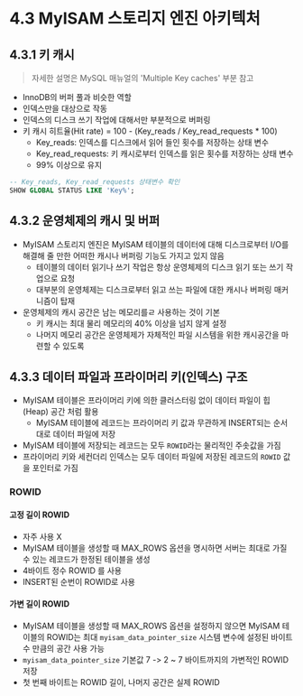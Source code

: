# 4.3 MyISAM 스토리지 엔진 아키텍처

## 4.3.1 키 캐시

> 자세한 설명은 MySQL 매뉴얼의 'Multiple Key caches' 부분 참고

- InnoDB의 버퍼 풀과 비슷한 역할
- 인덱스만을 대상으로 작동
- 인덱스의 디스크 쓰기 작업에 대해서만 부분적으로 버퍼링
- 키 캐시 히트율(Hit rate) = 100 - (Key_reads / Key_read_requests * 100)
  - Key_reads: 인덱스를 디스크에서 읽어 들인 횟수를 저장하는 상태 변수
  - Key_read_requests: 키 캐시로부터 인덱스를 읽은 횟수를 저장하는 상태 변수
  - 99% 이상으로 유지

```sql
-- Key_reads, Key_read_requests 상태변수 확인
SHOW GLOBAL STATUS LIKE 'Key%';
```

## 4.3.2 운영체제의 캐시 및 버퍼

- MyISAM 스토리지 엔진은 MyISAM 테이블의 데이터에 대해 디스크로부터 I/O를 해결해 줄 만한 어떠한 캐시나 버퍼링 기능도 가지고 있지 않음
  - 테이블의 데이터 읽기나 쓰기 작업은 항상 운영체제의 디스크 읽기 또는 쓰기 작업으로 요청
  - 대부분의 운영체제는 디스크로부터 읽고 쓰는 파일에 대한 캐시나 버퍼링 매커니즘이 탑재
- 운영체제의 캐시 공간은 남는 메모리를ㄹ 사용하는 것이 기본
  - 키 캐시는 최대 물리 메모리의 40% 이상을 넘지 않게 설정
  - 나머지 메모리 공간은 운영체제가 자체적인 파일 시스템을 위한 캐시공간을 마련할 수 있도록

## 4.3.3 데이터 파일과 프라이머리 키(인덱스) 구조

- MyISAM 테이블은 프라이머리 키에 의한 클러스터링 없이 데이터 파일이 힙(Heap) 공간 처럼 활용
  - MyISAM 테이블에 레코드는 프라이머리 키 값과 무관하게 INSERT되는 순서대로 데이터 파일에 저장
- MyISAM 테이블에 저장되는 레코드는 모두 `ROWID`라는 물리적인 주솟값을 가짐
- 프라이머리 키와 세컨더리 인덱스는 모두 데이터 파일에 저장된 레코드의 `ROWID` 값을 포인터로 가짐

### ROWID

#### 고정 길이 ROWID

- 자주 사용 X
- MyISAM 테이블을 생성할 때 MAX_ROWS 옵션을 명시하면 서버는 최대로 가질 수 있는 레코드가 한정된 테이블을 생성
- 4바이트 정수 ROWID 를 사용
- INSERT된 순번이 ROWID로 사용

#### 가변 길이 ROWID

- MyISAM 테이블을 생성할 때 MAX_ROWS 옵션을 설정하지 않으면 MyISAM 테이블의 ROWID는 최대 `myisam_data_pointer_size` 시스템 변수에 설정된 바이트 수 만큼의 공간 사용 가능
- `myisam_data_pointer_size` 기본값 7 -> 2 ~ 7 바이트까지의 가변적인 ROWID 저장
- 첫 번째 바이트는 ROWID 길이, 나머지 공간은 실제 ROWID
